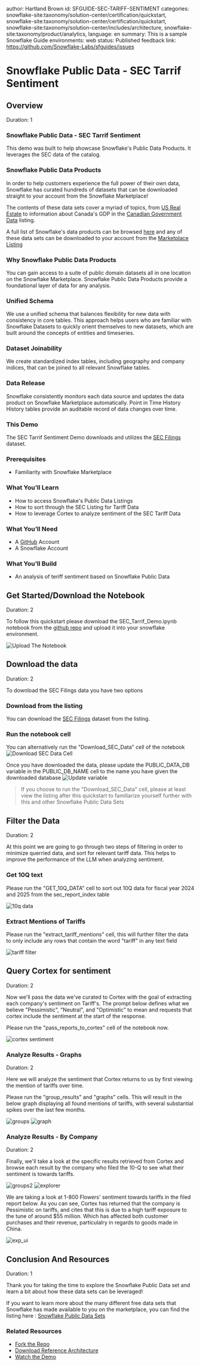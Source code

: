 author: Hartland Brown
id: SFGUIDE-SEC-TARIFF-SENTIMENT
categories: snowflake-site:taxonomy/solution-center/certification/quickstart, snowflake-site:taxonomy/solution-center/certification/quickstart, snowflake-site:taxonomy/solution-center/includes/architecture, snowflake-site:taxonomy/product/analytics, 
language: en
summary: This is a sample Snowflake Guide
environments: web
status: Published 
feedback link: https://github.com/Snowflake-Labs/sfguides/issues

# Snowflake Public Data - SEC Tarrif Sentiment
<!-- ------------------------ -->
## Overview 
Duration: 1

### Snowflake Public Data - SEC Tarrif Sentiment

This demo was built to help showcase Snowflake's Public Data Products.
It leverages the SEC data of the catalog.

### Snowflake Public Data Products

In order to help customers experience the full power of their own data, Snowflake has curated hundreds of datasets that can be downloaded straight to your account from the Snowflake Marketplace!

The contents of these data sets cover a myriad of topics, from [US Real Estate](https://app.snowflake.com/marketplace/listing/GZTSZ290BV255) to information about Canada's GDP in the [Canadian Government Data](https://app.snowflake.com/marketplace/listing/GZTSZ290BV255) listing.

A full list of Snowflake's data products can be browsed [here](https://data-docs.snowflake.com/foundations/sources/) and any of these data sets can be downloaded to your account from the [Marketplace Listing](https://app.snowflake.com/marketplace/listing/GZTSZ290BV255
)


### Why Snowflake Public Data Products

You can gain access to a suite of public domain datasets all in one location on the Snowflake Marketplace. Snowflake Public Data Products provide a foundational layer of data for any analysis.

### Unified Schema
We use a unified schema that balances flexibility for new data with consistency in core tables. This approach helps users who are familiar with Snowflake Datasets to quickly orient themselves to new datasets, which are built around the concepts of entities and timeseries.

### Dataset Joinability 
We create standardized index tables, including geography and company indices, that can be joined to all relevant Snowflake tables.

### Data Release
Snowflake consistently monitors each data source and updates the data product on Snowflake Marketplace automatically.
Point in Time History
History tables provide an auditable record of data changes over time.


### This Demo

The SEC Tarrif Sentiment Demo downloads and utilizes the [SEC Filings](https://app.snowflake.com/marketplace/listing/GZTSZ290BV255) dataset. 

### Prerequisites
- Familiarity with Snowflake Marketplace

### What You’ll Learn 
- How to access Snowflake's Public Data Listings
- How to sort through the SEC Listing for Tariff Data
- How to leverage Cortex to analyze sentiment of the SEC Tariff Data

### What You’ll Need 
- A [GitHub](https://github.com/) Account 
- A Snowflake Account

### What You’ll Build 
- An analysis of teriff sentiment based on Snowflake Public Data

<!-- ------------------------ -->
## Get Started/Download the Notebook
Duration: 2

To follow this quickstart please download the SEC_Tarrif_Demo.ipynb notebook from the [github repo](https://github.com/Snowflake-Labs/sfguide-sec-tariff-sentiment) and upload it into your snowflake environment.

![Upload The Notebook](assets/upload_notebook.jpg)



<!-- ------------------------ -->
## Download the data
Duration: 2

To download the SEC Filings data you have two options

### Download from the listing
You can download the [SEC Filings](https://app.snowflake.com/marketplace/listing/GZTSZ290BV255) dataset from the listing.

### Run the notebook cell
You can alternatively run the "Download_SEC_Data" cell of the notebook
![Download SEC Data Cell](assets/download_sec.jpg)


Once you have downloaded the data, please update the PUBLIC_DATA_DB variable in the PUBLIC_DB_NAME cell to the name you have given the downloaded database
![Update variable](assets/db_var.jpg)


> If you choose to run the "Download_SEC_Data" cell, please at least view the listing after this quickstart to familiarize yourself further with this and other Snowflake Public Data Sets
<!-- ------------------------ -->

## Filter the Data
Duration: 2

At this point we are going to go through two steps of filtering in order to minimize querried data, and sort for relevant tariff data. This helps to improve the performance of the LLM when analyzing sentiment.

### Get 10Q text
Please run the "GET_10Q_DATA" cell to sort out 10Q data for fiscal year 2024 and 2025 from the sec_report_index table

![10q data](assets/sort_10q.jpg)

### Extract Mentions of Tariffs
Please run the "extract_tariff_mentions" cell, this will further filter the data to only include any rows that contain the word "tariff" in any text field

![tariff filter](assets/sort_tariff.jpg)

<!-- ------------------------ -->
## Query Cortex for sentiment
Duration: 2

Now we'll pass the data we've curated to Cortex with the goal of extracting each company's sentiment on Tariff's. The prompt below defines what we believe "Pessimistic", "Neutral", and "Optimistic" to mean and requests that cortex include the sentiment at the start of the response.

Please run the "pass_reports_to_cortex" cell of the notebook now.

![cortex sentiment](assets/cortex_sentiment.jpg)

### Analyze Results - Graphs
Duration: 2

Here we will analyze the sentiment that Cortex returns to us by first viewing the mention of tariffs over time.

Please run the "group_results" and "graphs" cells. This will result in the below graph displaying all found mentions of tariffs, with several substantial spikes over the last few months.

![groups](assets/group_table.jpg)
![graph](assets/tariff_mentions.jpg)


<!-- ------------------------ -->

### Analyze Results - By Company
Duration: 2

Finally, we'll take a look at the specific results retrieved from Cortex and browse each result by the company who filed the 10-Q to see what their sentiment is towards tariffs.

![groups2](assets/groups_2.jpg)
![explorer](assets/explorer_query.jpg)

We are taking a look at 1-800 Flowers' sentiment towards tariffs in the filed report below. As you can see, Cortex has returned that the company is Pessimistic on tariffs, and cites that this is due to a high tariff exposure to the tune of around $55 million. Which has affected both customer purchases and their revenue, particulalry in regards to goods made in China.

![exp_ui](assets/explorer_ui.jpg)


<!-- ------------------------ -->


## Conclusion And Resources
Duration: 1

Thank you for taking the time to explore the Snowflake Public Data set and learn a bit about how these data sets can be leveraged! 

If you want to learn more about the many different free data sets that Snowflake has made available to you on the marketplace, you can find the listing here : [Snowflake Public Data Sets](https://app.snowflake.com/marketplace/listing/GZTSZ290BV255
)

### Related Resources
- [Fork the Repo](https://github.com/Snowflake-Labs/sfguide-sec-tariff-sentiment/tree/main)
- [Download Reference Architecture](https://www.snowflake.com/content/dam/snowflake-site/en/developers/solution-center/snowflake-public-data.jpg)
- [Watch the Demo](https://youtu.be/scmY5at0Fig?list=TLGG7_O_3yx38OoyNDA5MjAyNQ)
